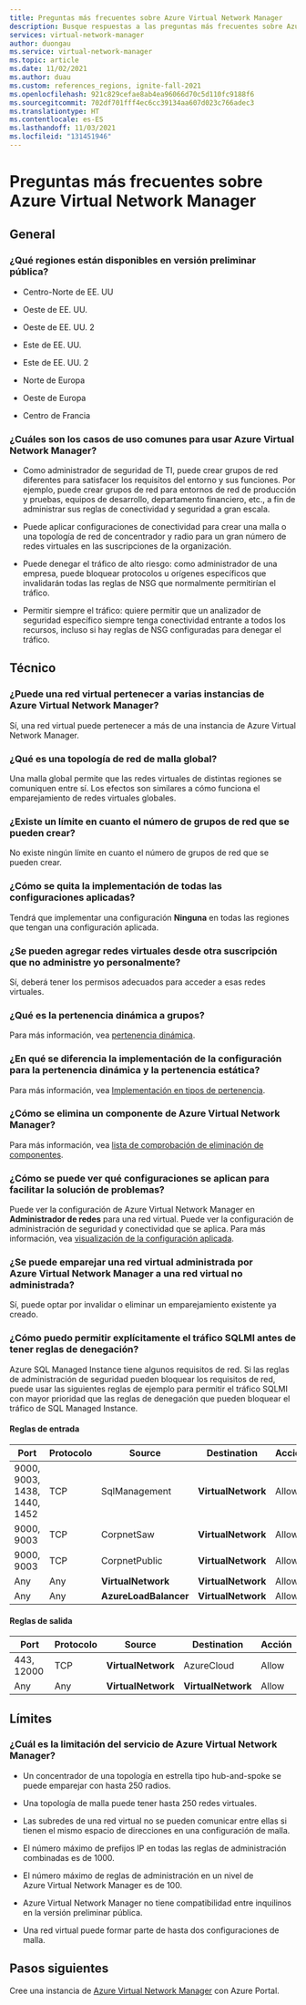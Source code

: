 ```yaml
---
title: Preguntas más frecuentes sobre Azure Virtual Network Manager
description: Busque respuestas a las preguntas más frecuentes sobre Azure Virtual Network Manager.
services: virtual-network-manager
author: duongau
ms.service: virtual-network-manager
ms.topic: article
ms.date: 11/02/2021
ms.author: duau
ms.custom: references_regions, ignite-fall-2021
ms.openlocfilehash: 921c829cefae8ab4ea96066d70c5d110fc9188f6
ms.sourcegitcommit: 702df701fff4ec6cc39134aa607d023c766adec3
ms.translationtype: HT
ms.contentlocale: es-ES
ms.lasthandoff: 11/03/2021
ms.locfileid: "131451946"
---
```

# <a name="azure-virtual-network-manager-faq"></a>Preguntas más frecuentes sobre Azure Virtual Network Manager

## <a name="general"></a>General

### <a name="what-regions-are-available-in-public-preview"></a>¿Qué regiones están disponibles en versión preliminar pública?

* Centro-Norte de EE. UU

* Oeste de EE. UU.

* Oeste de EE. UU. 2

* Este de EE. UU.

* Este de EE. UU. 2

* Norte de Europa

* Oeste de Europa

* Centro de Francia

### <a name="what-are-common-use-cases-for-using-azure-virtual-network-manager"></a>¿Cuáles son los casos de uso comunes para usar Azure Virtual Network Manager?

* Como administrador de seguridad de TI, puede crear grupos de red diferentes para satisfacer los requisitos del entorno y sus funciones. Por ejemplo, puede crear grupos de red para entornos de red de producción y pruebas, equipos de desarrollo, departamento financiero, etc., a fin de administrar sus reglas de conectividad y seguridad a gran escala. 

* Puede aplicar configuraciones de conectividad para crear una malla o una topología de red de concentrador y radio para un gran número de redes virtuales en las suscripciones de la organización. 

* Puede denegar el tráfico de alto riesgo: como administrador de una empresa, puede bloquear protocolos u orígenes específicos que invalidarán todas las reglas de NSG que normalmente permitirían el tráfico.   

* Permitir siempre el tráfico: quiere permitir que un analizador de seguridad específico siempre tenga conectividad entrante a todos los recursos, incluso si hay reglas de NSG configuradas para denegar el tráfico.   

## <a name="technical"></a>Técnico

### <a name="can-a-virtual-network-belong-to-multiple-azure-virtual-network-managers"></a>¿Puede una red virtual pertenecer a varias instancias de Azure Virtual Network Manager?

Sí, una red virtual puede pertenecer a más de una instancia de Azure Virtual Network Manager.

### <a name="what-is-a-global-mesh-network-topology"></a>¿Qué es una topología de red de malla global?

Una malla global permite que las redes virtuales de distintas regiones se comuniquen entre sí. Los efectos son similares a cómo funciona el emparejamiento de redes virtuales globales.

### <a name="is-there-a-limit-to-how-many-network-groups-can-be-created"></a>¿Existe un límite en cuanto el número de grupos de red que se pueden crear?

No existe ningún límite en cuanto el número de grupos de red que se pueden crear.

### <a name="how-do-i-remove-the-deployment-of-all-applied-configurations"></a>¿Cómo se quita la implementación de todas las configuraciones aplicadas?

Tendrá que implementar una configuración **Ninguna** en todas las regiones que tengan una configuración aplicada.

### <a name="can-i-add-virtual-networks-from-another-subscription-not-managed-by-myself"></a>¿Se pueden agregar redes virtuales desde otra suscripción que no administre yo personalmente?

Sí, deberá tener los permisos adecuados para acceder a esas redes virtuales.

### <a name="what-is-dynamic-group-membership"></a>¿Qué es la pertenencia dinámica a grupos?

Para más información, vea [pertenencia dinámica](concept-network-groups.md#dynamic-membership).

### <a name="how-does-the-deployment-of-configuration-differ-for-dynamic-membership-and-static-membership"></a>¿En qué se diferencia la implementación de la configuración para la pertenencia dinámica y la pertenencia estática?

Para más información, vea [Implementación en tipos de pertenencia](concept-deployments.md#deployment).

### <a name="how-do-i-delete-an-azure-virtual-network-manager-component"></a>¿Cómo se elimina un componente de Azure Virtual Network Manager?

Para más información, vea [lista de comprobación de eliminación de componentes](concept-remove-components-checklist.md).

### <a name="how-can-i-see-what-configurations-are-applied-to-help-me-troubleshoot"></a>¿Cómo se puede ver qué configuraciones se aplican para facilitar la solución de problemas?

Puede ver la configuración de Azure Virtual Network Manager en **Administrador de redes** para una red virtual. Puede ver la configuración de administración de seguridad y conectividad que se aplica. Para más información, vea [visualización de la configuración aplicada](how-to-view-applied-configurations.md).

### <a name="can-a-virtual-network-managed-by-azure-virtual-network-manager-be-peered-to-a-non-managed-virtual-network"></a>¿Se puede emparejar una red virtual administrada por Azure Virtual Network Manager a una red virtual no administrada?

Sí, puede optar por invalidar o eliminar un emparejamiento existente ya creado.

### <a name="how-can-i-explicitly-allow-sqlmi-traffic-before-having-deny-rules"></a>¿Cómo puedo permitir explícitamente el tráfico SQLMI antes de tener reglas de denegación?

Azure SQL Managed Instance tiene algunos requisitos de red. Si las reglas de administración de seguridad pueden bloquear los requisitos de red, puede usar las siguientes reglas de ejemplo para permitir el tráfico SQLMI con mayor prioridad que las reglas de denegación que pueden bloquear el tráfico de SQL Managed Instance.

#### <a name="inbound-rules"></a>Reglas de entrada

| Port | Protocolo | Source | Destination | Acción |
| ---- | -------- | ------ | ----------- | ------ |
| 9000, 9003, 1438, 1440, 1452 | TCP | SqlManagement | **VirtualNetwork** | Allow |
| 9000, 9003 | TCP | CorpnetSaw | **VirtualNetwork** | Allow |
| 9000, 9003 | TCP | CorpnetPublic | **VirtualNetwork** | Allow |
| Any | Any | **VirtualNetwork** | **VirtualNetwork** | Allow |
| Any | Any | **AzureLoadBalancer** | **VirtualNetwork** | Allow |

#### <a name="outbound-rules"></a>Reglas de salida

| Port | Protocolo | Source | Destination | Acción |
| ---- | -------- | ------ | ----------- | ------ |
| 443, 12000 | TCP  | **VirtualNetwork** | AzureCloud | Allow |
| Any | Any | **VirtualNetwork** | **VirtualNetwork** | Allow |

## <a name="limits"></a>Límites

### <a name="what-are-the-service-limitation-of-azure-virtual-network-manager"></a>¿Cuál es la limitación del servicio de Azure Virtual Network Manager?

* Un concentrador de una topología en estrella tipo hub-and-spoke se puede emparejar con hasta 250 radios. 

* Una topología de malla puede tener hasta 250 redes virtuales.

* Las subredes de una red virtual no se pueden comunicar entre ellas si tienen el mismo espacio de direcciones en una configuración de malla. 

* El número máximo de prefijos IP en todas las reglas de administración combinadas es de 1000. 

* El número máximo de reglas de administración en un nivel de Azure Virtual Network Manager es de 100. 

* Azure Virtual Network Manager no tiene compatibilidad entre inquilinos en la versión preliminar pública.

* Una red virtual puede formar parte de hasta dos configuraciones de malla. 

## <a name="next-steps"></a>Pasos siguientes

Cree una instancia de [Azure Virtual Network Manager](create-virtual-network-manager-portal.md) con Azure Portal.
